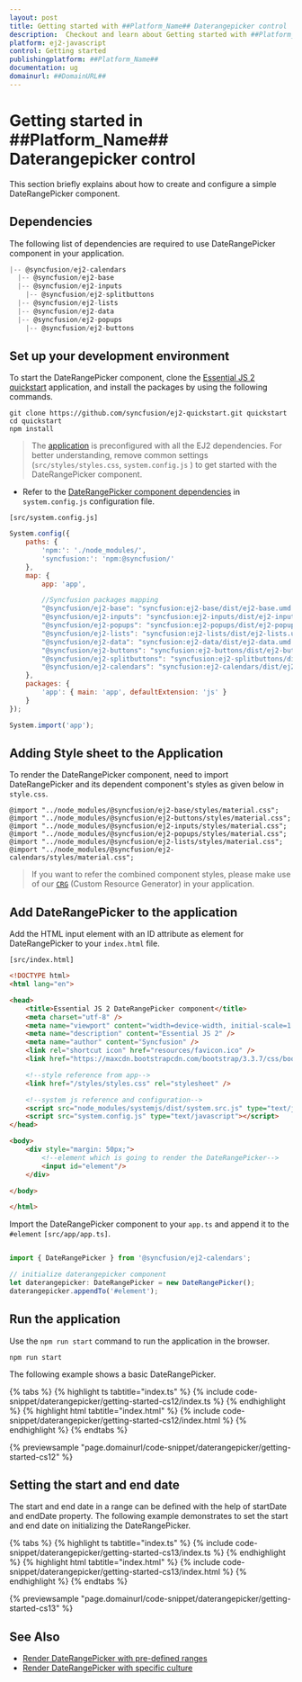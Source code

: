 ```yaml
---
layout: post
title: Getting started with ##Platform_Name## Daterangepicker control | Syncfusion
description:  Checkout and learn about Getting started with ##Platform_Name## Daterangepicker control of Syncfusion Essential JS 2 and more details.
platform: ej2-javascript
control: Getting started 
publishingplatform: ##Platform_Name##
documentation: ug
domainurl: ##DomainURL##
---
```


# Getting started in ##Platform_Name## Daterangepicker control

This section briefly explains about how to create and configure a simple DateRangePicker
component.

## Dependencies

The following list of dependencies are required to use DateRangePicker component in your application.

```javascript
|-- @syncfusion/ej2-calendars
  |-- @syncfusion/ej2-base
  |-- @syncfusion/ej2-inputs
    |-- @syncfusion/ej2-splitbuttons
  |-- @syncfusion/ej2-lists
  |-- @syncfusion/ej2-data
  |-- @syncfusion/ej2-popups
    |-- @syncfusion/ej2-buttons
```

## Set up your development environment

To start the DateRangePicker component, clone the [Essential JS 2 quickstart](https://github.com/syncfusion/ej2-quickstart.git) application, and
install the packages by using the following commands.

```
git clone https://github.com/syncfusion/ej2-quickstart.git quickstart
cd quickstart
npm install
```

> The [application](https://github.com/syncfusion/ej2-quickstart.git) is preconfigured with all the EJ2 dependencies. For better understanding, remove common settings (`src/styles/styles.css`, `system.config.js` ) to get started with the DateRangePicker component.

* Refer to the [DateRangePicker component dependencies](./getting-started#dependencies) in `system.config.js` configuration file.

`[src/system.config.js]`

```js
System.config({
    paths: {
        'npm:': './node_modules/',
        'syncfusion:': 'npm:@syncfusion/'
    },
    map: {
        app: 'app',

        //Syncfusion packages mapping
        "@syncfusion/ej2-base": "syncfusion:ej2-base/dist/ej2-base.umd.min.js",
        "@syncfusion/ej2-inputs": "syncfusion:ej2-inputs/dist/ej2-inputs.umd.min.js",
        "@syncfusion/ej2-popups": "syncfusion:ej2-popups/dist/ej2-popups.umd.min.js",
        "@syncfusion/ej2-lists": "syncfusion:ej2-lists/dist/ej2-lists.umd.min.js",
        "@syncfusion/ej2-data": "syncfusion:ej2-data/dist/ej2-data.umd.min.js",
        "@syncfusion/ej2-buttons": "syncfusion:ej2-buttons/dist/ej2-buttons.umd.min.js",
        "@syncfusion/ej2-splitbuttons": "syncfusion:ej2-splitbuttons/dist/ej2-splitbuttons.umd.min.js",
        "@syncfusion/ej2-calendars": "syncfusion:ej2-calendars/dist/ej2-calendars.umd.min.js",
    },
    packages: {
        'app': { main: 'app', defaultExtension: 'js' }
    }
});

System.import('app');
```

## Adding Style sheet to the Application

To render the DateRangePicker component, need to import DateRangePicker and its dependent component's styles as given below in `style.css`.

```
@import "../node_modules/@syncfusion/ej2-base/styles/material.css";
@import "../node_modules/@syncfusion/ej2-buttons/styles/material.css";
@import "../node_modules/@syncfusion/ej2-inputs/styles/material.css";
@import "../node_modules/@syncfusion/ej2-popups/styles/material.css";
@import "../node_modules/@syncfusion/ej2-lists/styles/material.css";
@import "../node_modules/@syncfusion/ej2-calendars/styles/material.css";
```

> If you want to refer the combined component styles, please make use of our [`CRG`](https://crg.syncfusion.com/) (Custom Resource Generator) in your application.

## Add DateRangePicker to the application

Add the HTML input element with an ID attribute as element for DateRangePicker to your `index.html` file.

`[src/index.html]`

```html
<!DOCTYPE html>
<html lang="en">

<head>
    <title>Essential JS 2 DateRangePicker component</title>
    <meta charset="utf-8" />
    <meta name="viewport" content="width=device-width, initial-scale=1.0, user-scalable=no" />
    <meta name="description" content="Essential JS 2" />
    <meta name="author" content="Syncfusion" />
    <link rel="shortcut icon" href="resources/favicon.ico" />
    <link href="https://maxcdn.bootstrapcdn.com/bootstrap/3.3.7/css/bootstrap.min.css" rel="stylesheet" />

    <!--style reference from app-->
    <link href="/styles/styles.css" rel="stylesheet" />

    <!--system js reference and configuration-->
    <script src="node_modules/systemjs/dist/system.src.js" type="text/javascript"></script>
    <script src="system.config.js" type="text/javascript"></script>
</head>

<body>
    <div style="margin: 50px;">
        <!--element which is going to render the DateRangePicker-->
        <input id="element"/>
    </div>

</body>

</html>
```

Import the  DateRangePicker component to your `app.ts` and append it to the `#element`
`[src/app/app.ts]`.

```ts

import { DateRangePicker } from '@syncfusion/ej2-calendars';

// initialize daterangepicker component
let daterangepicker: DateRangePicker = new DateRangePicker();
daterangepicker.appendTo('#element');

```

## Run the application

Use the `npm run start` command to run the application in the browser.

```
npm run start
```

The following example shows a basic DateRangePicker.

{% tabs %}
{% highlight ts tabtitle="index.ts" %}
{% include code-snippet/daterangepicker/getting-started-cs12/index.ts %}
{% endhighlight %}
{% highlight html tabtitle="index.html" %}
{% include code-snippet/daterangepicker/getting-started-cs12/index.html %}
{% endhighlight %}
{% endtabs %}
          
{% previewsample "page.domainurl/code-snippet/daterangepicker/getting-started-cs12" %}

## Setting the start and end date

The start and end date in a range can be defined with the help of startDate and endDate property. The following example demonstrates to set the start and end date on initializing the DateRangePicker.

{% tabs %}
{% highlight ts tabtitle="index.ts" %}
{% include code-snippet/daterangepicker/getting-started-cs13/index.ts %}
{% endhighlight %}
{% highlight html tabtitle="index.html" %}
{% include code-snippet/daterangepicker/getting-started-cs13/index.html %}
{% endhighlight %}
{% endtabs %}
          
{% previewsample "page.domainurl/code-snippet/daterangepicker/getting-started-cs13" %}

## See Also

* [Render DateRangePicker with pre-defined ranges](./customization#preset-ranges)
* [Render DateRangePicker with specific culture](./globalization)
